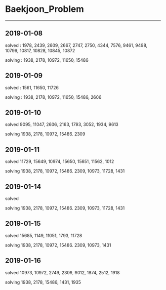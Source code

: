 
# Baekjoon_Problem
---

2019-01-08
--
solved : 1978, 2439, 2609, 2667, 2747, 2750, 4344, 7576, 9461, 9498, 10799, 10817, 10828, 10845, 10872

solving : 1938, 2178, 10972, 11650, 15486

2019-01-09
--
solved : 1561, 11650, 11726

solving : 1938, 2178, 10972, 11650, 15486, 2606

2019-01-10
--
solved 9095, 11047, 2606, 2163, 1793, 3052, 1934, 9613

solving 1938, 2178, 10972, 15486. 2309

2019-01-11
--
solved 11729, 15649, 10974, 15650, 15651, 11562, 1012

solving 1938, 2178, 10972, 15486. 2309, 10973, 11728, 1431


2019-01-14
--
solved 

solving 1938, 2178, 10972, 15486. 2309, 10973, 11728, 1431

2019-01-15
--
solved 15685, 1149, 11051, 1793, 11728

solving 1938, 2178, 10972, 15486. 2309, 10973, 1431

2019-01-16
--
solved 10973, 10972, 2749, 2309, 9012, 1874, 2512, 1918

solving 1938, 2178, 15486, 1431, 1935
